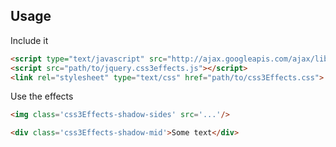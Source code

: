 ## Usage

Include it

```html
<script type="text/javascript" src="http://ajax.googleapis.com/ajax/libs/jquery/1.6.2/jquery.min.js"></script>
<script src="path/to/jquery.css3effects.js"></script>
<link rel="stylesheet" type="text/css" href="path/to/css3Effects.css">
```

Use the effects

```html
<img class='css3Effects-shadow-sides' src='...'/>

<div class='css3Effects-shadow-mid'>Some text</div>
```